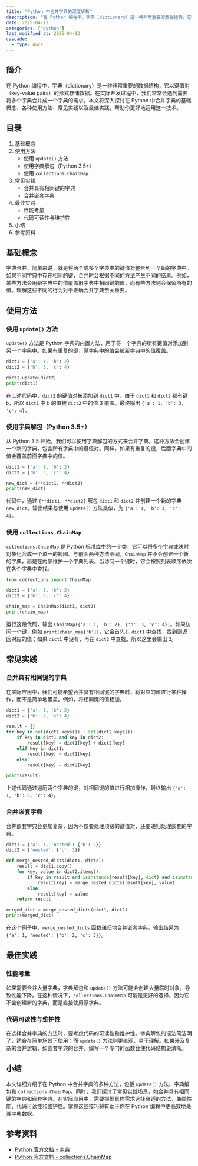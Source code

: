 ```yaml
---
title: "Python 中合并字典的深度解析"
description: "在 Python 编程中，字典（dictionary）是一种非常重要的数据结构，它以键值对（key-value pairs）的形式存储数据。在实际开发过程中，我们常常会遇到需要将多个字典合并成一个字典的需求。本文将深入探讨在 Python 中合并字典的基础概念、各种使用方法、常见实践以及最佳实践，帮助你更好地运用这一技术。"
date: 2025-04-13
categories: ["python"]
last_modified_at: 2025-04-13
cascade:
  - type: docs
---
```



## 简介
在 Python 编程中，字典（dictionary）是一种非常重要的数据结构，它以键值对（key-value pairs）的形式存储数据。在实际开发过程中，我们常常会遇到需要将多个字典合并成一个字典的需求。本文将深入探讨在 Python 中合并字典的基础概念、各种使用方法、常见实践以及最佳实践，帮助你更好地运用这一技术。

<!-- more -->
## 目录
1. 基础概念
2. 使用方法
    - 使用 `update()` 方法
    - 使用字典解包（Python 3.5+）
    - 使用 `collections.ChainMap`
3. 常见实践
    - 合并具有相同键的字典
    - 合并嵌套字典
4. 最佳实践
    - 性能考量
    - 代码可读性与维护性
5. 小结
6. 参考资料

## 基础概念
字典合并，简单来说，就是将两个或多个字典中的键值对整合到一个新的字典中。如果不同字典中存在相同的键，合并时会根据不同的方法产生不同的结果。例如，某些方法会用新字典中的值覆盖旧字典中相同键的值，而有些方法则会保留所有的值。理解这些不同的行为对于正确合并字典至关重要。

## 使用方法

### 使用 `update()` 方法
`update()` 方法是 Python 字典的内置方法，用于将一个字典的所有键值对添加到另一个字典中。如果有重复的键，原字典中的值会被新字典中的值覆盖。

```python
dict1 = {'a': 1, 'b': 2}
dict2 = {'b': 3, 'c': 4}

dict1.update(dict2)
print(dict1) 
```
在上述代码中，`dict2` 的键值对被添加到 `dict1` 中，由于 `dict1` 和 `dict2` 都有键 `b`，所以 `dict1` 中 `b` 的值被 `dict2` 中的值 3 覆盖。最终输出 `{'a': 1, 'b': 3, 'c': 4}`。

### 使用字典解包（Python 3.5+）
从 Python 3.5 开始，我们可以使用字典解包的方式来合并字典。这种方法会创建一个新的字典，包含所有字典中的键值对。同样，如果有重复的键，后面字典中的值会覆盖前面字典中的值。

```python
dict1 = {'a': 1, 'b': 2}
dict2 = {'b': 3, 'c': 4}

new_dict = {**dict1, **dict2}
print(new_dict) 
```
代码中，通过 `{**dict1, **dict2}` 解包 `dict1` 和 `dict2` 并创建一个新的字典 `new_dict`。输出结果与使用 `update()` 方法类似，为 `{'a': 1, 'b': 3, 'c': 4}`。

### 使用 `collections.ChainMap`
`collections.ChainMap` 是 Python 标准库中的一个类，它可以将多个字典或映射对象组合成一个单一的视图。与前面两种方法不同，`ChainMap` 并不会创建一个新的字典，而是在内部维护一个字典列表。当访问一个键时，它会按照列表顺序依次在各个字典中查找。

```python
from collections import ChainMap

dict1 = {'a': 1, 'b': 2}
dict2 = {'b': 3, 'c': 4}

chain_map = ChainMap(dict1, dict2)
print(chain_map) 
```
运行这段代码，输出 `ChainMap({'a': 1, 'b': 2}, {'b': 3, 'c': 4})`。如果访问一个键，例如 `print(chain_map['b'])`，它会首先在 `dict1` 中查找，找到则返回对应的值；如果 `dict1` 中没有，再在 `dict2` 中查找。所以这里会输出 `2`。

## 常见实践

### 合并具有相同键的字典
在实际应用中，我们可能希望合并具有相同键的字典时，将对应的值进行某种操作，而不是简单地覆盖。例如，将相同键的值相加。

```python
dict1 = {'a': 1, 'b': 2}
dict2 = {'b': 3, 'c': 4}

result = {}
for key in set(dict1.keys()) | set(dict2.keys()):
    if key in dict1 and key in dict2:
        result[key] = dict1[key] + dict2[key]
    elif key in dict1:
        result[key] = dict1[key]
    else:
        result[key] = dict2[key]

print(result) 
```
上述代码通过遍历两个字典的键，对相同键的值进行相加操作，最终输出 `{'a': 1, 'b': 5, 'c': 4}`。

### 合并嵌套字典
合并嵌套字典会更加复杂，因为不仅要处理顶级的键值对，还要递归处理嵌套的字典。

```python
dict1 = {'a': 1, 'nested': {'b': 2}}
dict2 = {'nested': {'c': 3}}

def merge_nested_dicts(dict1, dict2):
    result = dict1.copy()
    for key, value in dict2.items():
        if key in result and isinstance(result[key], dict) and isinstance(value, dict):
            result[key] = merge_nested_dicts(result[key], value)
        else:
            result[key] = value
    return result

merged_dict = merge_nested_dicts(dict1, dict2)
print(merged_dict) 
```
在这个例子中，`merge_nested_dicts` 函数递归地合并嵌套字典。输出结果为 `{'a': 1, 'nested': {'b': 2, 'c': 3}}`。

## 最佳实践

### 性能考量
如果需要合并大量字典，字典解包和 `update()` 方法可能会创建大量临时对象，导致性能下降。在这种情况下，`collections.ChainMap` 可能是更好的选择，因为它不会创建新的字典，而是直接使用原字典。

### 代码可读性与维护性
在选择合并字典的方法时，要考虑代码的可读性和维护性。字典解包的语法简洁明了，适合在简单场景下使用；而 `update()` 方法则更直观，易于理解。如果涉及复杂的合并逻辑，如嵌套字典的合并，编写一个专门的函数会使代码结构更清晰。

## 小结
本文详细介绍了在 Python 中合并字典的多种方法，包括 `update()` 方法、字典解包和 `collections.ChainMap`。同时，我们探讨了常见实践场景，如合并具有相同键的字典和嵌套字典。在实际应用中，需要根据具体需求选择合适的方法，兼顾性能、代码可读性和维护性。掌握这些技巧将有助于你在 Python 编程中更高效地处理字典数据。

## 参考资料
- [Python 官方文档 - 字典](https://docs.python.org/3/library/stdtypes.html#dict)
- [Python 官方文档 - collections.ChainMap](https://docs.python.org/3/library/collections.html#collections.ChainMap)